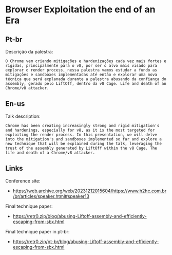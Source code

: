 # Browser Exploitation the end of an Era

## Pt-br

Descrição da palestra:

```
O Chrome vem criando mitigações e hardenizações cada vez mais fortes e rígidas, principalmente para o v8, por ser o alvo mais visado para explorar o render process, nessa palestra vamos estudar a fundo as mitigações e sandboxes implementadas até então e explorar uma nova técnica que será explanada durante a palestra abusando da confiança do assembly, gerado pelo LiftOff, dentro da v8 Cage. Life and death of an Chrome/v8 attacker.
```

## En-us

Talk description:

```
Chrome has been creating increasingly strong and rigid mitigation's and hardenings, especially for v8, as it is the most targeted for exploiting the render process. In this presentation, we will delve into the mitigation's and sandboxes implemented so far and explore a new technique that will be explained during the talk, leveraging the trust of the assembly generated by LiftOff within the v8 Cage. The life and death of a Chrome/v8 attacker.
```

## Links

Conference site:
- https://web.archive.org/web/20231212015604/https://www.h2hc.com.br/br/articles/speaker.html#speaker13

Final technique paper:
- https://retr0.zip/blog/abusing-Liftoff-assembly-and-efficiently-escaping-from-sbx.html

Final technique paper in pt-br:
- https://retr0.zip/pt-br/blog/abusing-Liftoff-assembly-and-efficiently-escaping-from-sbx.html
